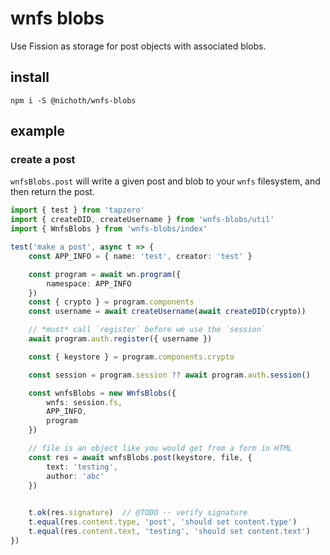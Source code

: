 # wnfs blobs

Use Fission as storage for post objects with associated blobs.

## install
```
npm i -S @nichoth/wnfs-blobs
```

## example

### create a post

`wnfsBlobs.post` will write a given post and blob to your `wnfs` filesystem, and then return the post.

```ts
import { test } from 'tapzero'
import { createDID, createUsername } from 'wnfs-blobs/util'
import { WnfsBlobs } from 'wnfs-blobs/index'

test('make a post', async t => {
    const APP_INFO = { name: 'test', creator: 'test' }

    const program = await wn.program({
        namespace: APP_INFO
    })
    const { crypto } = program.components
    const username = await createUsername(await createDID(crypto))

    // *must* call `register` before we use the `session`
    await program.auth.register({ username })

    const { keystore } = program.components.crypto

    const session = program.session ?? await program.auth.session()

    const wnfsBlobs = new WnfsBlobs({
        wnfs: session.fs,
        APP_INFO,
        program
    })

    // file is an object like you would get from a form in HTML
    const res = await wnfsBlobs.post(keystore, file, {
        text: 'testing',
        author: 'abc'
    })

    
    t.ok(res.signature)  // @TODO -- verify signature
    t.equal(res.content.type, 'post', 'should set content.type')
    t.equal(res.content.text, 'testing', 'should set content.text')
})
```
